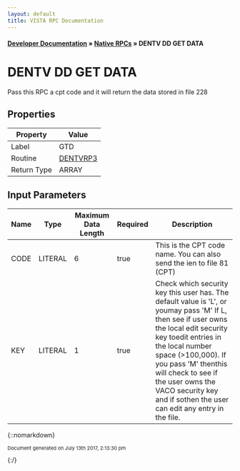 ```yaml
---
layout: default
title: VISTA RPC Documentation
---
```


#### [Developer Documentation](../index) &#187; [Native RPCs](TableOfContents) &#187; DENTV DD GET DATA<br/>
# DENTV DD GET DATA

Pass this RPC a cpt code and it will return the data stored in file 228

## Properties

Property | Value
--- | ---
Label | GTD
Routine | [DENTVRP3](http://code.osehra.org/dox/Routine_DENTVRP3_source.html)
Return Type | ARRAY


## Input Parameters

Name | Type | Maximum Data Length | Required | Description
--- | --- | --- | --- | ---
CODE | LITERAL | 6 | true | This is the CPT code name.  You can also send the ien to file 81 (CPT)
KEY | LITERAL | 1 | true | Check which security key this user has. The default value is &#x27;L&#x27;, or youmay pass &#x27;M&#x27;  If L, then see if user owns the local edit security key toedit entries in the local number space (&gt;100,000).  If you pass &#x27;M&#x27; thenthis will check to see if the user owns the VACO security key and if sothen the user can edit any entry in the file.



{::nomarkdown} <br/><p style="font-size: 11px">Document generated on July 13th 2017, 2:13:30 pm</p>{:/}